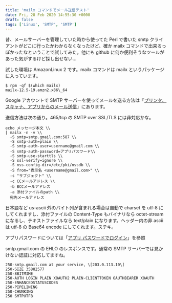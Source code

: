 ```yaml
---
title: 'mailx コマンドでメール送信テスト'
date: Fri, 28 Feb 2020 14:55:30 +0000
draft: false
tags: ['Linux', 'SMTP', 'SMTP']
---
```


昔、メールサーバーを管理していた時から使ってた Perl で書いた smtp クライアントがどこに行ったかわからなくなったけど、確か mailx コマンドで出来るっぽかったなということで試してみた。他にも github に何か便利そうなツールがあった気がするけど探し出せない...

試した環境は AmazonLinux 2 です。mailx コマンドは mailx というパッケージに入っています。

```
$ rpm -qf $(which mailx)
mailx-12.5-19.amzn2.x86\_64

```

Google アカウントで SMTP サーバーを使ってメールを送る方法は「[プリンタ、スキャナ、アプリからのメール送信](https://support.google.com/a/answer/176600?hl=ja)」にあります。

送信方法は次の通り。465/tcp の SMTP over SSL/TLS には非対応かな。

```
echo メッセージ本文 \\
| mailx -n -v \\
  -S smtp=smtp.gmail.com:587 \\
  -S smtp-auth=plain \\
  -S smtp-auth-user=username@gmail.com \\
  -S smtp-auth-password=アプリパスワード\\
  -S smtp-use-starttls \\
  -S ssl-verify=ignore \\
  -S nss-config-dir=/etc/pki/nssdb \\
  -S from="表示名 <username@gmail.com>" \\
  -s "サブジェクト" \\
  -c CCメールアドレス \\
  -b BCCメールアドレス
  -a 添付ファイルのpath \\
  宛先メールアドレス

```

日本語など us-ascii 外のバイト列が含まれる場合は自動で charset を utf-8 にしてくれますし、添付ファイルの Content-Type もバイナリなら octet-stream になるし、テキストファイルなら text/plain になります。ヘッダー内の非 ascii は utf-8 の Base64 encode にしてくれます。ステキ。

アプリパスワードについては「[アプリ パスワードでログイン](https://support.google.com/mail/answer/185833)」を参照

smtp.gmail.com の EHLO のレスポンスです。通常の SMTP サーバーでは見かけない認証に対応してますね。

```
250-smtp.gmail.com at your service, \[203.0.113.10\]
250-SIZE 35882577
250-8BITMIME
250-AUTH LOGIN PLAIN XOAUTH2 PLAIN-CLIENTTOKEN OAUTHBEARER XOAUTH
250-ENHANCEDSTATUSCODES
250-PIPELINING
250-CHUNKING
250 SMTPUTF8

```